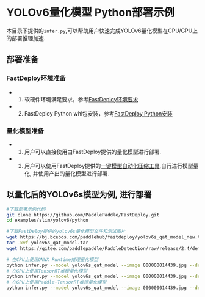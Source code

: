 # YOLOv6量化模型 Python部署示例
本目录下提供的`infer.py`,可以帮助用户快速完成YOLOv6量化模型在CPU/GPU上的部署推理加速.

## 部署准备
### FastDeploy环境准备
- 1. 软硬件环境满足要求，参考[FastDeploy环境要求](../../../../../../docs/cn/build_and_install/download_prebuilt_libraries.md)  
- 2. FastDeploy Python whl包安装，参考[FastDeploy Python安装](../../../../../../docs/cn/build_and_install/download_prebuilt_libraries.md)

### 量化模型准备
- 1. 用户可以直接使用由FastDeploy提供的量化模型进行部署.
- 2. 用户可以使用FastDeploy提供的[一键模型自动化压缩工具](../../../../../../tools/common_tools/auto_compression/),自行进行模型量化, 并使用产出的量化模型进行部署.

## 以量化后的YOLOv6s模型为例, 进行部署
```bash
#下载部署示例代码
git clone https://github.com/PaddlePaddle/FastDeploy.git
cd examples/slim/yolov6/python

#下载FastDeloy提供的yolov6s量化模型文件和测试图片
wget https://bj.bcebos.com/paddlehub/fastdeploy/yolov6s_qat_model_new.tar
tar -xvf yolov6s_qat_model.tar
wget https://gitee.com/paddlepaddle/PaddleDetection/raw/release/2.4/demo/000000014439.jpg

# 在CPU上使用ONNX Runtime推理量化模型
python infer.py --model yolov6s_qat_model --image 000000014439.jpg --device cpu --backend ort
# 在GPU上使用TensorRT推理量化模型
python infer.py --model yolov6s_qat_model --image 000000014439.jpg --device gpu --backend trt
# 在GPU上使用Paddle-TensorRT推理量化模型
python infer.py --model yolov6s_qat_model --image 000000014439.jpg --device gpu --backend pptrt
```
